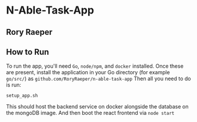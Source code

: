 # N-Able-Task-App
## Rory Raeper

## How to Run
To run the app, you'll need `Go`, `node/npm`, and `docker` installed.
Once these are present, install the application in your Go directory (for example `go/src/`) as `github.com/RoryRaeper/n-able-task-app`
Then all you need to do is run:
```
setup_app.sh
```
This should host the backend service on docker alongside the database on the mongoDB image.
And then boot the react frontend via `node start`
